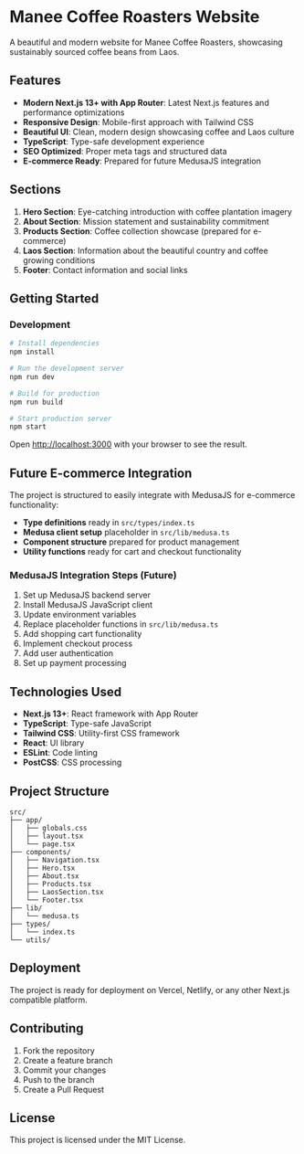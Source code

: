 # Manee Coffee Roasters Website

A beautiful and modern website for Manee Coffee Roasters, showcasing sustainably sourced coffee beans from Laos.

## Features

- **Modern Next.js 13+ with App Router**: Latest Next.js features and performance optimizations
- **Responsive Design**: Mobile-first approach with Tailwind CSS
- **Beautiful UI**: Clean, modern design showcasing coffee and Laos culture
- **TypeScript**: Type-safe development experience
- **SEO Optimized**: Proper meta tags and structured data
- **E-commerce Ready**: Prepared for future MedusaJS integration

## Sections

1. **Hero Section**: Eye-catching introduction with coffee plantation imagery
2. **About Section**: Mission statement and sustainability commitment
3. **Products Section**: Coffee collection showcase (prepared for e-commerce)
4. **Laos Section**: Information about the beautiful country and coffee growing conditions
5. **Footer**: Contact information and social links

## Getting Started

### Development

```bash
# Install dependencies
npm install

# Run the development server
npm run dev

# Build for production
npm run build

# Start production server
npm start
```

Open [http://localhost:3000](http://localhost:3000) with your browser to see the result.

## Future E-commerce Integration

The project is structured to easily integrate with MedusaJS for e-commerce functionality:

- **Type definitions** ready in `src/types/index.ts`
- **Medusa client setup** placeholder in `src/lib/medusa.ts`
- **Component structure** prepared for product management
- **Utility functions** ready for cart and checkout functionality

### MedusaJS Integration Steps (Future)

1. Set up MedusaJS backend server
2. Install MedusaJS JavaScript client
3. Update environment variables
4. Replace placeholder functions in `src/lib/medusa.ts`
5. Add shopping cart functionality
6. Implement checkout process
7. Add user authentication
8. Set up payment processing

## Technologies Used

- **Next.js 13+**: React framework with App Router
- **TypeScript**: Type-safe JavaScript
- **Tailwind CSS**: Utility-first CSS framework
- **React**: UI library
- **ESLint**: Code linting
- **PostCSS**: CSS processing

## Project Structure

```
src/
├── app/
│   ├── globals.css
│   ├── layout.tsx
│   └── page.tsx
├── components/
│   ├── Navigation.tsx
│   ├── Hero.tsx
│   ├── About.tsx
│   ├── Products.tsx
│   ├── LaosSection.tsx
│   └── Footer.tsx
├── lib/
│   └── medusa.ts
├── types/
│   └── index.ts
└── utils/
```

## Deployment

The project is ready for deployment on Vercel, Netlify, or any other Next.js compatible platform.

## Contributing

1. Fork the repository
2. Create a feature branch
3. Commit your changes
4. Push to the branch
5. Create a Pull Request

## License

This project is licensed under the MIT License.